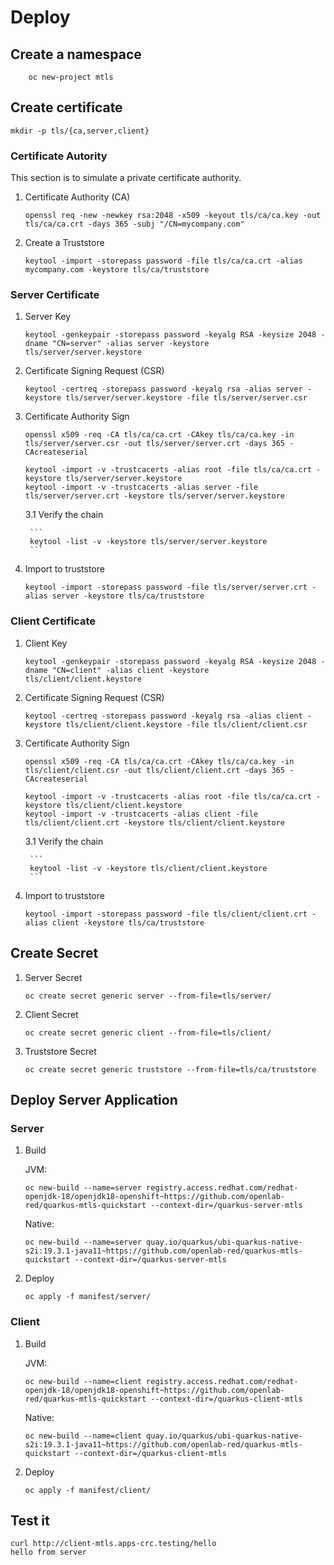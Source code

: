 # Deploy

## Create a namespace

```
    oc new-project mtls
```

## Create certificate

```
mkdir -p tls/{ca,server,client}
```

### Certificate Autority

This section is to simulate a private certificate authority.

1. Certificate Authority (CA)

    ```
    openssl req -new -newkey rsa:2048 -x509 -keyout tls/ca/ca.key -out tls/ca/ca.crt -days 365 -subj "/CN=mycompany.com"
    ```

2. Create a Truststore

    ```
    keytool -import -storepass password -file tls/ca/ca.crt -alias mycompany.com -keystore tls/ca/truststore
    ```

### Server Certificate

1. Server Key

    ```
    keytool -genkeypair -storepass password -keyalg RSA -keysize 2048 -dname "CN=server" -alias server -keystore tls/server/server.keystore
    ```

2. Certificate Signing Request (CSR)

    ```
    keytool -certreq -storepass password -keyalg rsa -alias server -keystore tls/server/server.keystore -file tls/server/server.csr
    ```

3. Certificate Authority Sign

    ```
    openssl x509 -req -CA tls/ca/ca.crt -CAkey tls/ca/ca.key -in tls/server/server.csr -out tls/server/server.crt -days 365 -CAcreateserial
    
    keytool -import -v -trustcacerts -alias root -file tls/ca/ca.crt -keystore tls/server/server.keystore
    keytool -import -v -trustcacerts -alias server -file tls/server/server.crt -keystore tls/server/server.keystore
    ```

    3.1 Verify the chain

        ```
        keytool -list -v -keystore tls/server/server.keystore
        ```

4. Import to truststore

    ```
    keytool -import -storepass password -file tls/server/server.crt -alias server -keystore tls/ca/truststore
    ```

### Client Certificate

1. Client Key

    ```
    keytool -genkeypair -storepass password -keyalg RSA -keysize 2048 -dname "CN=client" -alias client -keystore tls/client/client.keystore
    ```

2. Certificate Signing Request (CSR)

    ```
    keytool -certreq -storepass password -keyalg rsa -alias client -keystore tls/client/client.keystore -file tls/client/client.csr
    ```

3. Certificate Authority Sign

    ```
    openssl x509 -req -CA tls/ca/ca.crt -CAkey tls/ca/ca.key -in tls/client/client.csr -out tls/client/client.crt -days 365 -CAcreateserial

    keytool -import -v -trustcacerts -alias root -file tls/ca/ca.crt -keystore tls/client/client.keystore
    keytool -import -v -trustcacerts -alias client -file tls/client/client.crt -keystore tls/client/client.keystore
    ```

    3.1 Verify the chain

        ```
        keytool -list -v -keystore tls/client/client.keystore
        ```

4. Import to truststore

    ```
    keytool -import -storepass password -file tls/client/client.crt -alias client -keystore tls/ca/truststore
    ```

## Create Secret

1. Server Secret

   ```
   oc create secret generic server --from-file=tls/server/
   ```

2. Client Secret

   ```
   oc create secret generic client --from-file=tls/client/
   ```

3. Truststore Secret

   ```
   oc create secret generic truststore --from-file=tls/ca/truststore
   ```

## Deploy Server Application

### Server

1. Build

    JVM:
    ```
    oc new-build --name=server registry.access.redhat.com/redhat-openjdk-18/openjdk18-openshift~https://github.com/openlab-red/quarkus-mtls-quickstart --context-dir=/quarkus-server-mtls
    ```

    Native:
    ```
    oc new-build --name=server quay.io/quarkus/ubi-quarkus-native-s2i:19.3.1-java11~https://github.com/openlab-red/quarkus-mtls-quickstart --context-dir=/quarkus-server-mtls
    ```

2. Deploy

    ```
    oc apply -f manifest/server/
    ```

### Client

1. Build

    JVM:
    ```
    oc new-build --name=client registry.access.redhat.com/redhat-openjdk-18/openjdk18-openshift~https://github.com/openlab-red/quarkus-mtls-quickstart --context-dir=/quarkus-client-mtls
    ```

    Native:
    ```
    oc new-build --name=client quay.io/quarkus/ubi-quarkus-native-s2i:19.3.1-java11~https://github.com/openlab-red/quarkus-mtls-quickstart --context-dir=/quarkus-client-mtls
    ```

2. Deploy

    ```
    oc apply -f manifest/client/
    ```


## Test it

```
curl http://client-mtls.apps-crc.testing/hello
hello from server
```
